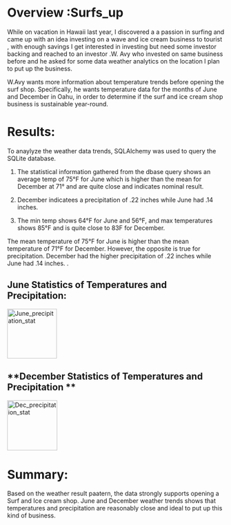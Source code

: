 # **Overview :Surfs_up**

While on vacation in Hawaii last year, I discovered a a passion in surfing and came up with an idea investing on a wave and ice cream business to tourist , with enough savings I get interested in investing but need some investor backing and  reached to an investor .W. Avy  who invested on same business before and he asked for some data weather analytics on the location I plan to put up the business.

W.Avy wants more information about temperature trends before opening the surf shop. Specifically, he wants temperature data for the months of June and December in Oahu, in order to determine if the surf and ice cream shop business is sustainable year-round.


# **Results:** 
To anaylyze the weather data trends, SQLAlchemy was used to query the SQLite database. 
1. The statistical information gathered from the dbase query  shows an average temp of 75°F for June which is higher than the mean for December at 71° and are quite close and indicates nominal result.

2. December indicatees a  precipitation of .22 inches while June had .14 inches.

3. The min temp shows 64°F for June and 56°F, and max temperatures shows 85°F and is quite close to 83F for December.


The mean temperature of 75°F for June is higher than the mean temperature of 71°F for December. However, the opposite is true for precipitation. December had the higher precipitation of .22 inches while June had .14 inches.
  . 

## **June Statistics of Temperatures and Precipitation:**

<img width="115" alt="June_precipitation_stat" src="https://user-images.githubusercontent.com/92903447/147374827-0eb491df-b227-4356-8ef8-67ba83d92b29.png">


## **December Statistics of Temperatures and Precipitation **

<img width="116" alt="Dec_precipitation_stat" src="https://user-images.githubusercontent.com/92903447/147374828-494853d5-3c14-4a2f-9819-048195be48df.png">

# **Summary:**
Based on the weather result paatern, the data strongly supports opening a Surf and Ice cream shop. June and December weather trends shows that temperatures and precipitation are reasonably close and ideal to put up this kind of business.

